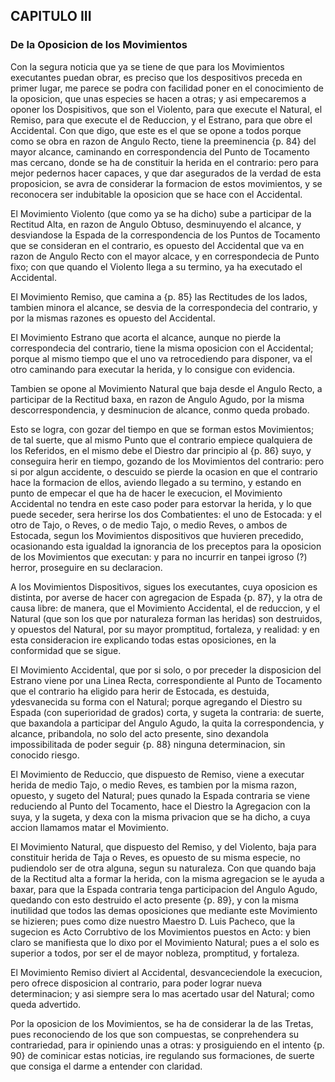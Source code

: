 ## CAPITULO III
### De la Oposicion de los Movimientos

Con la segura noticia que ya se tiene de que para los Movimientos executantes puedan obrar, es preciso que los despositivos preceda en primer lugar, me parece se podra con facilidad poner en el conocimiento de la oposicion, que unas especies se hacen a otras; y asi empecaremos a oponer los Dospisitivos, que son el Violento, para que execute el Natural, el Remiso, para que execute el de Reduccion, y el Estrano, para que obre el Accidental.
Con que digo, que este es el que se opone a todos porque como se obra en razon de Angulo Recto, tiene la preeminencia {p. 84} del mayor alcance, caminando en correspondencia del Punto de Tocamento mas cercano, donde se ha de constituir la herida en el contrario: pero para mejor pedernos hacer capaces, y que dar asegurados de la verdad de esta proposicion, se avra de considerar la formacion de estos movimientos, y se reconocera ser indubitable la oposicion que se hace con el Accidental.

El Movimiento Violento (que como ya se ha dicho) sube a participar de la Rectitud Alta, en razon de Angulo Obtuso, desminuyendo el alcance, y desviandose la Espada de la correspondencia de los Puntos de Tocamento que se consideran en el contrario, es opuesto del Accidental que va en razon de Angulo Recto con el mayor alcace, y en correspondecia de Punto fixo; con que quando el Violento llega a su termino, ya ha executado el Accidental.

El Movimiento Remiso, que camina a {p. 85} las Rectitudes de los lados, tambien minora el alcance, se desvia de la correspondecia del contrario, y por la mismas razones es opuesto del Accidental.

El Movimiento Estrano que acorta el alcance, aunque no pierde la correspondecia del contrario, tiene la misma oposicion con el Accidental; porque al mismo tiempo que el uno va retrocediendo para disponer, va el otro caminando para executar la herida, y lo consigue con evidencia.

Tambien se opone al Movimiento Natural que baja desde el Angulo Recto, a participar de la Rectitud baxa, en razon de Angulo Agudo, por la misma descorrespondencia, y desminucion de alcance, conmo queda probado.

Esto se logra, con gozar del tiempo en que se forman estos Movimientos; de tal suerte, que al mismo Punto que el contrario empiece qualquiera de los Referidos, en el mismo debe el Diestro dar principio al {p. 86} suyo, y conseguira herir en tiempo, gozando de los Movimientos del contrario: pero si por algun accidente, o descuido se pierde la ocasion en que el contrario hace la formacion de ellos, aviendo llegado a su termino, y estando en punto de empecar el que ha de hacer le execucion, el Movimiento Accidental no tendra en este caso poder para estorvar la herida, y lo que puede seceder, sera herirse los dos Combatientes: el uno de Estocada: y el otro de Tajo, o Reves, o de medio Tajo, o medio Reves, o ambos de Estocada, segun los Movimientos dispositivos que huvieren precedido, ocasionando esta igualdad la ignorancia de los preceptos para la oposicion de los Movimientos que executan: y para no incurrir en tanpei igroso (?) herror, proseguire en su declaracion.

A los Movimientos Dispositivos, sigues los executantes, cuya oposicion es distinta, por averse de hacer con agregacion de Espada {p. 87}, y la otra de causa libre: de manera, que el Movimiento Accidental, el de reduccion, y el Natural (que son los que por naturaleza forman las heridas) son destruidos, y opuestos del Natural, por su mayor promptitud, fortaleza, y realidad: y en esta consideracion ire explicando todas estas oposiciones, en la conformidad que se sigue.

El Movimiento Accidental, que por si solo, o por preceder la disposicion del Estrano viene por una Linea Recta, correspondiente al Punto de Tocamento que el contrario ha eligido para herir de Estocada, es destuida, ydesvanecida su forma con el Natural; porque agregando el Diestro su Espada (con superioridad de grados) corta, y sugeta la contraria: de suerte, que baxandola a participar del Angulo Agudo, la quita la correspondencia, y alcance, pribandola, no solo del acto presente, sino dexandola impossibilitada de poder seguir {p. 88} ninguna determinacion, sin conocido riesgo.

El Movimiento de Reduccio, que dispuesto de Remiso, viene a executar herida de medio Tajo, o medio Reves, es tambien por la misma razon, opuesto, y sugeto del Natural; pues qunado la Espada contraria se viene reduciendo al Punto del Tocamento, hace el Diestro la Agregacion con la suya, y la sugeta, y dexa con la misma privacion que se ha dicho, a cuya accion llamamos matar el Movimiento.

El Movimiento Natural, que dispuesto del Remiso, y del Violento, baja para constituir herida de Taja o Reves, es opuesto de su misma especie, no pudiendolo ser de otra alguna, segun su naturaleza.
Con que quando baja de la Rectitud alta a formar la herida, con la misma agregacion se le ayuda a baxar, para que la Espada contraria tenga participacion del Angulo Agudo, quedando con esto destruido el acto presente {p. 89}, y con la misma inutilidad que todos las demas oposiciones que mediante este Movimiento se hizieren; pues como dize nuestro Maestro D. Luis Pacheco, que la sugecion es Acto Corrubtivo de los Movimientos puestos en Acto: y bien claro se manifiesta que lo dixo por el Movimiento Natural; pues a el solo es superior a todos, por ser el de mayor nobleza, promptitud, y fortaleza.

El Movimiento Remiso diviert al Accidental, desvanceciendole la execucion, pero ofrece disposicion al contrario, para poder lograr nueva determinacion; y asi siempre sera lo mas acertado usar del Natural; como queda advertido.

Por la oposicion de los Movimientos, se ha de considerar la de las Tretas, pues reconociendo de los que son compuestas, se conprehendera su contrariedad, para ir opiniendo unas a otras: y prosiguiendo en el intento {p. 90} de cominicar estas noticias, ire regulando sus formaciones, de suerte que consiga el darme a entender con claridad.
